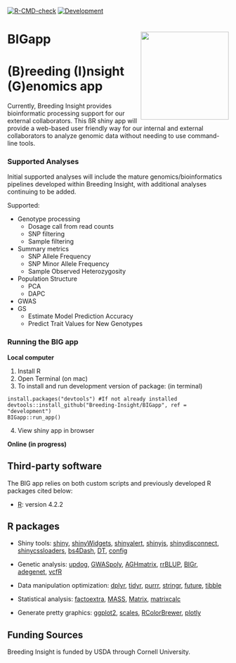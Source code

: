 <!-- badges: start -->
[![R-CMD-check](https://github.com/Breeding-Insight/BIGapp/workflows/R-CMD-check/badge.svg)](https://github.com/Breeding-Insight/BIGapp/actions)
[![Development](https://img.shields.io/badge/development-active-blue.svg)](https://img.shields.io/badge/development-active-blue.svg)
  <!-- badges: end -->

# BIGapp <img src="https://github.com/user-attachments/assets/60955106-fa99-4495-9c8a-c6a7d0b5ed48" align="right" width="200"/>

# (B)reeding (I)nsight (G)enomics app

Currently, Breeding Insight provides bioinformatic processing support for our external collaborators. This ßR shiny app will provide a web-based user friendly way for our internal and external collaborators to analyze genomic data without needing to use command-line tools.

### Supported Analyses

Initial supported analyses will include the mature genomics/bioinformatics pipelines developed within Breeding Insight, with additional analyses continuing to be added.

Supported:
- Genotype processing
  - Dosage call from read counts
  - SNP filtering
  - Sample filtering
- Summary metrics
  - SNP Allele Frequency
  - SNP Minor Allele Frequency
  - Sample Observed Heterozygosity
- Population Structure
  - PCA
  - DAPC
- GWAS
- GS
  - Estimate Model Prediction Accuracy
  - Predict Trait Values for New Genotypes

### Running the BIG app

**Local computer**
1. Install R
2. Open Terminal (on mac)
3. To install and run development version of package:
(in terminal)
```
install.packages("devtools") #If not already installed
devtools::install_github("Breeding-Insight/BIGapp", ref = "development")
BIGapp::run_app()
```
4. View shiny app in browser

**Online (in progress)**

## Third-party software

The BIG app relies on both custom scripts and previously developed R packages cited below:

* [R](): version 4.2.2

## R packages

* Shiny tools: [shiny](https://cran.r-project.org/web/packages/shiny/index.html), [shinyWidgets](https://cran.r-project.org/web/packages/shinyWidgets/index.html), [shinyalert](https://cran.r-project.org/web/packages/shinyalert/index.html), [shinyjs](https://cran.r-project.org/web/packages/shinyjs/index.html), [shinydisconnect](https://cran.r-project.org/web/packages/shinydisconnect/index.html), [shinycssloaders](https://cran.r-project.org/web/packages/shinycssloaders/index.html), [bs4Dash](https://cran.r-project.org/web/packages/bs4Dash/index.html),  [DT](https://cran.r-project.org/web/packages/DT/index.html), [config](https://cran.r-project.org/web/packages/config/index.html)

* Genetic analysis: [updog](https://cran.r-project.org/web/packages/updog/index.html), [GWASpoly](https://github.com/jendelman/GWASpoly), [AGHmatrix](https://cran.r-project.org/web/packages/AGHmatrix/index.html), [rrBLUP](https://cran.r-project.org/web/packages/rrBLUP/index.html), [BIGr](https://github.com/Breeding-Insight/BIGr), [adegenet](https://cran.r-project.org/web/packages/adegenet/index.html), [vcfR](https://cran.r-project.org/web/packages/vcfR/index.html)

* Data manipulation optimization: [dplyr](https://cran.r-project.org/web/packages/dplyr/index.html), [tidyr](https://cran.r-project.org/web/packages/tidyr/index.html), [purrr](https://cran.r-project.org/web/packages/purrr/index.html), [stringr](https://cran.r-project.org/web/packages/stringr/index.html), [future](https://cran.r-project.org/web/packages/future/index.html), [tibble](https://cran.r-project.org/web/packages/tibble/vignettes/tibble.html)

* Statistical analysis: [factoextra](https://cran.r-project.org/web/packages/factoextra/index.html), [MASS](https://cran.r-project.org/web/packages/MASS/index.html), [Matrix](https://cran.r-project.org/web/packages/Matrix/index.html), [matrixcalc](https://cran.r-project.org/web/packages/matrixcalc/index.html)

* Generate pretty graphics: [ggplot2](https://cran.r-project.org/web/packages/ggplot2/index.html), [scales](https://cran.r-project.org/web/packages/scales/index.html), [RColorBrewer](https://cran.r-project.org/web/packages/RColorBrewer/index.html), [plotly](https://cran.r-project.org/web/packages/plotly/index.html)
    

## Funding Sources
Breeding Insight is funded by USDA through Cornell University.
